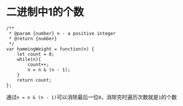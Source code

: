 #  二进制中1的个数
```
/**
 * @param {number} n - a positive integer
 * @return {number}
 */
var hammingWeight = function(n) {
    let count = 0;
    while(n){
        count++;
        n = n & (n - 1);
    }
    return count;
};
```
通过`n = n & (n - 1)`可以消除最后一位`0`，消除完时遍历次数就是`1`的个数